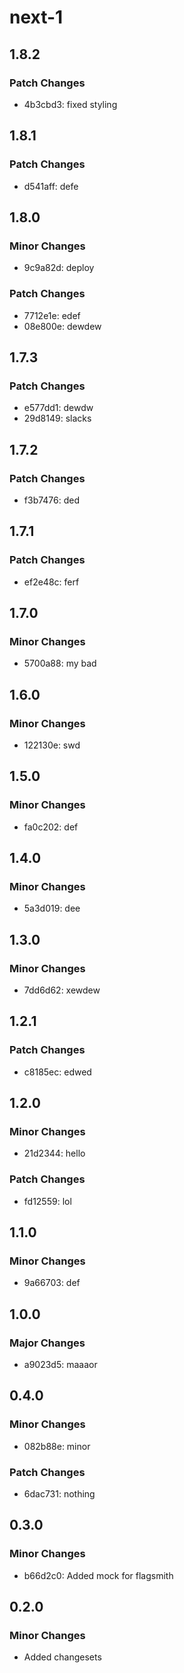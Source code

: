 # next-1

## 1.8.2

### Patch Changes

- 4b3cbd3: fixed styling

## 1.8.1

### Patch Changes

- d541aff: defe

## 1.8.0

### Minor Changes

- 9c9a82d: deploy

### Patch Changes

- 7712e1e: edef
- 08e800e: dewdew

## 1.7.3

### Patch Changes

- e577dd1: dewdw
- 29d8149: slacks

## 1.7.2

### Patch Changes

- f3b7476: ded

## 1.7.1

### Patch Changes

- ef2e48c: ferf

## 1.7.0

### Minor Changes

- 5700a88: my bad

## 1.6.0

### Minor Changes

- 122130e: swd

## 1.5.0

### Minor Changes

- fa0c202: def

## 1.4.0

### Minor Changes

- 5a3d019: dee

## 1.3.0

### Minor Changes

- 7dd6d62: xewdew

## 1.2.1

### Patch Changes

- c8185ec: edwed

## 1.2.0

### Minor Changes

- 21d2344: hello

### Patch Changes

- fd12559: lol

## 1.1.0

### Minor Changes

- 9a66703: def

## 1.0.0

### Major Changes

- a9023d5: maaaor

## 0.4.0

### Minor Changes

- 082b88e: minor

### Patch Changes

- 6dac731: nothing

## 0.3.0

### Minor Changes

- b66d2c0: Added mock for flagsmith

## 0.2.0

### Minor Changes

- Added changesets
